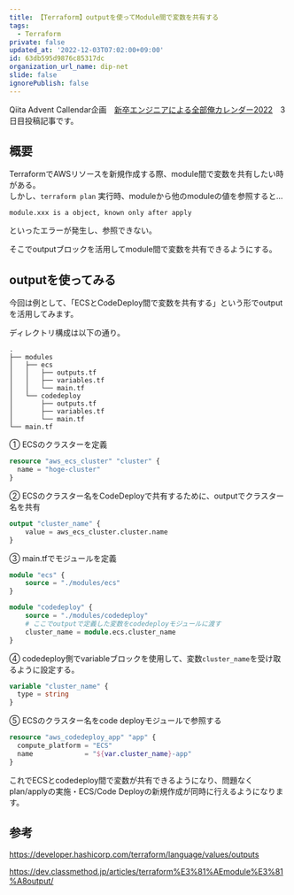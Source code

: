 ```yaml
---
title: 【Terraform】outputを使ってModule間で変数を共有する
tags:
  - Terraform
private: false
updated_at: '2022-12-03T07:02:00+09:00'
id: 63db595d9876c85317dc
organization_url_name: dip-net
slide: false
ignorePublish: false
---
```

Qiita Advent Callendar企画　[新卒エンジニアによる全部俺カレンダー2022](https://qiita.com/advent-calendar/2022/arie_onlyme2022)　3日目投稿記事です。

## 概要

TerraformでAWSリソースを新規作成する際、module間で変数を共有したい時がある。  
しかし、`terraform plan` 実行時、moduleから他のmoduleの値を参照すると...

```
module.xxx is a object, known only after apply
```

といったエラーが発生し、参照できない。

そこでoutputブロックを活用してmodule間で変数を共有できるようにする。

## outputを使ってみる
今回は例として、「ECSとCodeDeploy間で変数を共有する」という形でoutputを活用してみます。

ディレクトリ構成は以下の通り。
```
.
├── modules
│   ├── ecs
│   │   ├── outputs.tf
│   │   ├── variables.tf
│   │   └── main.tf
│   └── codedeploy
│       ├── outputs.tf
│       ├── variables.tf
│       └── main.tf
└── main.tf
```

① ECSのクラスターを定義

```modules/ecs/main.tf
resource "aws_ecs_cluster" "cluster" {
  name = "hoge-cluster"
}
```

② ECSのクラスター名をCodeDeployで共有するために、outputでクラスター名を共有
```modules/ecs/outputs.tf
output "cluster_name" {
    value = aws_ecs_cluster.cluster.name
}
```


③ main.tfでモジュールを定義
```main.tf
module "ecs" {
    source = "./modules/ecs"
}

module "codedeploy" {
    source = "./modules/codedeploy"
    # ここでoutputで定義した変数をcodedeployモジュールに渡す
    cluster_name = module.ecs.cluster_name
}
```

④ codedeploy側でvariableブロックを使用して、変数`cluster_name`を受け取るように設定する。
```modules/codedeploy/variables.tf
variable "cluster_name" {
  type = string
} 

```

⑤ ECSのクラスター名をcode deployモジュールで参照する

```modules/codedeploy/main.tf
resource "aws_codedeploy_app" "app" {
  compute_platform = "ECS"
  name             = "${var.cluster_name}-app"
}
```

これでECSとcodedeploy間で変数が共有できるようになり、問題なくplan/applyの実施・ECS/Code Deployの新規作成が同時に行えるようになります。


## 参考
https://developer.hashicorp.com/terraform/language/values/outputs

https://dev.classmethod.jp/articles/terraform%E3%81%AEmodule%E3%81%A8output/

